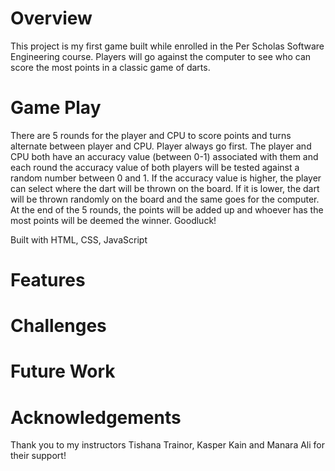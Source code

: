 # Overview

This project is my first game built while enrolled in the Per Scholas Software Engineering course. Players will go against the computer to see who can score the most points in a classic game of darts.

# Game Play

There are 5 rounds for the player and CPU to score points and turns alternate between player and CPU. Player always go first. The player and CPU both have an accuracy value (between 0-1) associated with them and each round the accuracy value of both players will be tested against a random number between 0 and 1. If the accuracy value is higher, the player can select where the dart will be thrown on the board. If it is lower, the dart will be thrown randomly on the board and the same goes for the computer. At the end of the 5 rounds, the points will be added up and whoever has the most points will be deemed the winner. Goodluck!

Built with HTML, CSS, JavaScript

# Features

# Challenges

# Future Work

# Acknowledgements

Thank you to my instructors Tishana Trainor, Kasper Kain and Manara Ali for their support!
